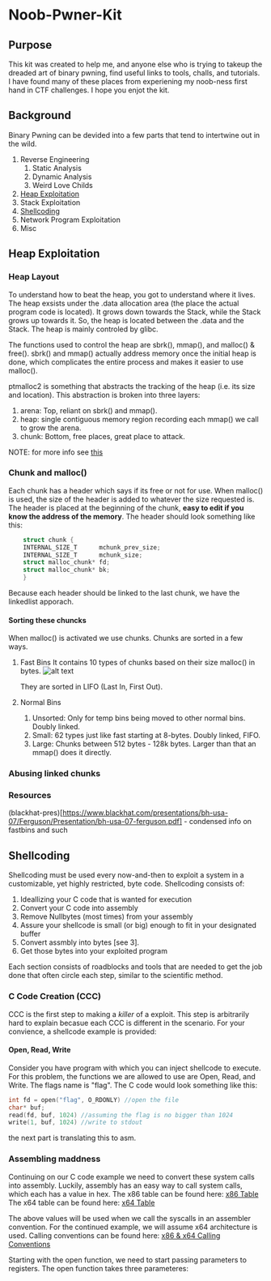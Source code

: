 # Noob-Pwner-Kit
## Purpose
This kit was created to help me, and anyone else who is trying to takeup the dreaded
art of binary pwning, find useful links to tools, challs, and tutorials. I have found
many of these places from experiening my noob-ness first hand in CTF challenges. I
hope you enjot the kit.

## Background
Binary Pwning can be devided into a few parts that tend to intertwine out in the wild.
1. Reverse Engineering
    1. Static Analysis
    2. Dynamic Analysis
    3. Weird Love Childs
2. [Heap Exploitation](#heap-exploitation)
3. Stack Exploitation
4. [Shellcoding](#shellcoding)
5. Network Program Exploitation
6. Misc

## Heap Exploitation
### Heap Layout
To understand how to beat the heap, you got to understand where it lives.
The heap exsists under the .data allocation area (the place the actual program code
is located). It grows down towards the Stack, while the Stack grows up towards it.
So, the heap is located between the .data and the Stack. The heap is mainly controled by glibc. 

The functions used to control the heap are sbrk(), mmap(), and malloc() & free(). 
sbrk() and mmap() actually address memory once the initial heap is done, which
complicates the entire process and makes it easier to use malloc().

ptmalloc2 is something that abstracts the tracking of the heap (i.e. its size and 
location). This abstraction is broken into three layers:
1. arena: Top, reliant on sbrk() and mmap().
2. heap: single contiguous memory region recording each mmap() we call to grow the arena. 
3. chunk: Bottom, free places, great place to attack.

NOTE: for more info see [this](https://medium.com/@c0ngwang/the-art-of-exploiting-heap-overflow-part-4-4f1140585210)

### Chunk and malloc()
Each chunk has a header which says if its free or not for use. When malloc() is used, the size of the header is added to whatever the size requested is. The header is placed at the beginning of the chunk, **easy to edit if you know the address of the memory**. 
The header should look something like this:
```c
    struct chunk {
    INTERNAL_SIZE_T      mchunk_prev_size;
    INTERNAL_SIZE_T      mchunk_size;
    struct malloc_chunk* fd;
    struct malloc_chunk* bk;
    }
```
Because each header should be linked to the last chunk, we have the linkedlist apporach.
#### Sorting these chuncks
When malloc() is activated we use chunks. Chunks are sorted in a few ways.
1. Fast Bins
    It contains 10 types of chunks based on their size malloc() in bytes.
    ![alt text](https://cdn-images-1.medium.com/max/1600/1*vKesMDWlcOf0EHRMJKNIjg.png)

    They are sorted in LIFO (Last In, First Out).
2. Normal Bins
    1. Unsorted: Only for temp bins being moved to other normal bins. Doubly linked.
    2. Small: 62 types just like fast starting at 8-bytes. Doubly linked, FIFO.
    3. Large: Chunks between 512 bytes - 128k bytes.
Larger than that an mmap() does it directly.

### Abusing linked chunks




### Resources
(blackhat-pres)[https://www.blackhat.com/presentations/bh-usa-07/Ferguson/Presentation/bh-usa-07-ferguson.pdf] - condensed info on fastbins and such
 
## Shellcoding

Shellcoding must be used every now-and-then to exploit a system in a customizable, yet highly restricted, byte code.
Shellcoding consists of:
1. Ideallizing your C code that is wanted for execution
2. Convert your C code into assembly
3. Remove Nullbytes (most times) from your assembly
4. Assure your shellcode is small (or big) enough to fit in your designated buffer
5. Convert assmbly into bytes [see 3].
6. Get those bytes into your exploited program

Each section consists of roadblocks and tools that are needed to get the job done that often circle each step,
similar to the scientific method.

### C Code Creation (CCC)
CCC is the first step to making a *killer* of a exploit.
This step is arbitrarily hard to explain becasue each CCC is different in the scenario.
For your convience, a shellcode example is provided:

#### Open, Read, Write
Consider you have program with which you can inject shellcode to execute. For this problem, the functions we are allowed to use
are Open, Read, and Write. The flags name is "flag".
The C code would look something like this:
```C
int fd = open("flag", O_RDONLY) //open the file
char* buf;
read(fd, buf, 1024) //assuming the flag is no bigger than 1024
write(1, buf, 1024) //write to stdout
```
the next part is translating this to asm.

### Assembling maddness
Continuing on our C code example we need to convert these system calls into assembly.
Luckily, assembly has an easy way to call system calls, which each has a value in hex.
The x86 table can be found here: [x86 Table](https://syscalls.kernelgrok.com/)
The x64 table can be found here: [x64 Table](https://filippo.io/linux-syscall-table/)

The above values will be used when we call the syscalls in an assembler convention.
For the continued example, we will assume x64 architecture is used. Calling conventions can be found here: [x86 & x64 Calling Conventions](https://en.wikipedia.org/wiki/X86_calling_conventions)

Starting with the open function, we need to start passing parameters to registers.
The open function takes three parameteres: 







